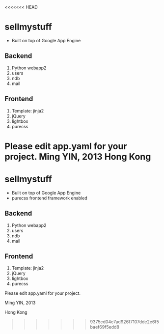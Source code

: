 <<<<<<< HEAD
# sellmystuff

- Built on top of Google App Engine

## Backend
1. Python webapp2
2. users
3. ndb
4. mail

## Frontend
1. Template: jinja2
2. jQuery
3. lightbox
4. purecss

Please edit app.yaml for your project.
Ming YIN, 2013
Hong Kong
=======
# sellmystuff

- Built on top of Google App Engine
- purecss frontend framework enabled

## Backend
1. Python webapp2
2. users
3. ndb
4. mail

## Frontend
1. Template: jinja2
2. jQuery
3. lightbox
4. purecss

Please edit app.yaml for your project.

Ming YIN, 2013

Hong Kong
>>>>>>> 9375cd04c7ad926f7107dde2e6f5baef69f5edd8

